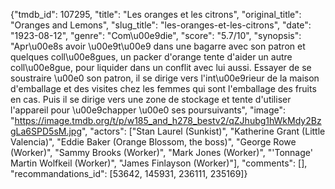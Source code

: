 {"tmdb_id": 107295, "title": "Les oranges et les citrons", "original_title": "Oranges and Lemons", "slug_title": "les-oranges-et-les-citrons", "date": "1923-08-12", "genre": "Com\u00e9die", "score": "5.7/10", "synopsis": "Apr\u00e8s avoir \u00e9t\u00e9 dans une bagarre avec son patron et quelques coll\u00e8gues, un packer d'orange tente d'aider un autre coll\u00e8gue, pour liquider dans un conflit avec lui aussi. Essayer de se soustraire \u00e0 son patron, il se dirige vers l'int\u00e9rieur de la maison d'emballage et des visites chez les femmes qui sont l'emballage des fruits en cas. Puis il se dirige vers une zone de stockage et tente d'utiliser l'appareil pour \u00e9chapper \u00e0 ses poursuivants", "image": "https://image.tmdb.org/t/p/w185_and_h278_bestv2/qZJhubg1hWkMdy2BzgLa6SPD5sM.jpg", "actors": ["Stan Laurel (Sunkist)", "Katherine Grant (Little Valencia)", "Eddie Baker (Orange Blossom, the boss)", "George Rowe (Worker)", "Sammy Brooks (Worker)", "Mark Jones (Worker)", "'Tonnage' Martin Wolfkeil (Worker)", "James Finlayson (Worker)"], "comments": [], "recommandations_id": [53642, 145931, 236111, 235169]}